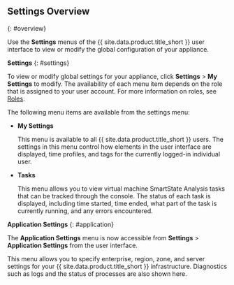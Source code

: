 ## Settings Overview
{: #overview}

Use the **Settings** menus of the {{ site.data.product.title_short }} user interface to view or modify the global configuration of your appliance.

**Settings**
{: #settings}

To view or modify global settings for your appliance, click **Settings** > **My Settings** to modify. The availability of each menu item depends on the role that is assigned to your user account. For more information on roles, see [Roles](#roles).

The following menu items are available from the settings menu:

  - **My Settings**

    This menu is available to all {{ site.data.product.title_short }} users. The settings in this menu control how elements in the user interface are displayed, time profiles, and tags for the currently logged-in individual user.

  - **Tasks**

    This menu allows you to view virtual machine SmartState Analysis tasks that can be tracked through the console. The status of each task is displayed, including time started, time ended, what part of the task is currently running, and any errors encountered.

**Application Settings**
{: #application}

The **Application Settings** menu is now accessible from **Settings** > **Application Settings** from the user interface.

This menu allows you to specify enterprise, region, zone, and server settings for your {{ site.data.product.title_short }} infrastructure. Diagnostics such as logs and the status of processes are also shown here.
